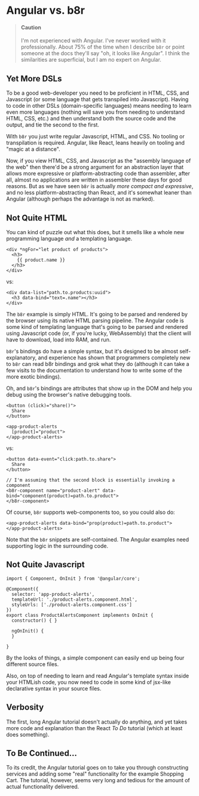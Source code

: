 # Angular vs. b8r

> #### Caution
>
> I'm not experienced with Angular. I've never worked with it professionally.
> About 75% of the time when I describe `b8r` or point someone at the docs
> they'll say "oh, it looks like Angular". I think the similarities are
> superficial, but I am no expert on Angular.

## Yet More DSLs

To be a good web-developer you need to be proficient in HTML, CSS, and
Javascript (or some language that gets transpiled into Javascript). 
Having to code in other DSLs (domain-specific languages) means needing
to learn even more languages (nothing will save you from needing to 
understand HTML, CSS, etc.) and then understand both the source code
and the output, and tie the second to the first.

With `b8r` you just write regular Javascript, HTML, and CSS. No tooling or
transpilation is required. Angular, like React, leans heavily on tooling 
and "magic at a distance".

Now, if you view HTML, CSS, and Javascript as the "assembly language of
the web" then there'd be a strong argument for an abstraction layer
that allows more expressive or platform-abstracting code than assembler,
after all, almost no applications are written in assembler these days for
good reasons. But as we have seen `b8r` is actually *more compact and
expressive*, and no less platform-abstracting than React, and it's somewhat
leaner than Angular (although perhaps the advantage is not as marked).

## Not Quite HTML

You can kind of puzzle out what this does, but it smells like a whole
new programming language *and* a templating language.

    <div *ngFor="let product of products">
      <h3>
        {{ product.name }}
      </h3>
    </div>

vs:

    <div data-list="path.to.products:uuid">
      <h3 data-bind="text=.name"></h3>
    </div>

The `b8r` example is simply HTML. It's going to be parsed and rendered by
the browser using its native HTML parsing pipeline. The Angular code is some
kind of templating language that's going to be parsed and rendered using
Javascript code (or, if you're lucky, WebAssembly) that the client will have to
download, load into RAM, and run.

`b8r`'s bindings do have a simple syntax, but it's designed to be almost
self-explanatory, and experience has shown that programmers completely new
to `b8r` can read b8r bindings and grok what they do (although it can take
a few visits to the documentation to understand how to write some of the
more exotic bindings).

Oh, and `b8r`'s bindings are attributes that show up in the DOM and help
you debug using the browser's native debugging tools.

    <button (click)="share()">
      Share
    </button>

    <app-product-alerts
      [product]="product">
    </app-product-alerts>

vs:

    <button data-event="click:path.to.share">
      Share
    </button>

    // I'm assuming that the second block is essentially invoking a component
    <b8r-component name="product-alert" data-bind="component(product)=path.to.product">
    </b8r-component>

Of course, `b8r` supports web-components too, so you could also do:

    <app-product-alerts data-bind="prop(product)=path.to.product">
    </app-product-alerts>

Note that the `b8r` snippets are self-contained. The Angular examples need supporting 
logic in the surrounding code.

## Not Quite Javascript

    import { Component, OnInit } from '@angular/core';

    @Component({
      selector: 'app-product-alerts',
      templateUrl: './product-alerts.component.html',
      styleUrls: ['./product-alerts.component.css']
    })
    export class ProductAlertsComponent implements OnInit {
      constructor() { }

      ngOnInit() {
      }

    }

By the looks of things, a simple component can easily end up being four different
source files.

Also, on top of needing to learn and read Angular's template syntax inside
your HTMLish code, you now need to code in some kind of jsx-like declarative
syntax in your source files.

## Verbosity

The first, long Angular tutorial doesn't actually do anything, and yet takes more code
and explanation than the React *To Do* tutorial (which at least does something).

## To Be Continued…

To its credit, the Angular tutorial goes on to take you through constructing
services and adding some "real" functionality for the example Shopping Cart.
The tutorial, however, seems very long and tedious for the amount of actual
functionality delivered.